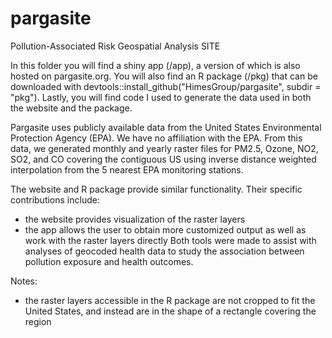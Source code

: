 # pargasite
Pollution-Associated Risk Geospatial Analysis SITE

In this folder you will find a shiny app (/app), a version of which is also hosted on pargasite.org. 
You will also find an R package (/pkg) that can be downloaded with devtools::install_github("HimesGroup/pargasite", subdir = "pkg").
Lastly, you will find code I used to generate the data used in both the website and the package.

Pargasite uses publicly available data from the United States Environmental Protection Agency (EPA). We have no affiliation with the EPA. 
From this data, we generated monthly and yearly raster files for PM2.5, Ozone, NO2, SO2, and CO covering the contiguous US 
using inverse distance weighted interpolation from the 5 nearest EPA monitoring stations.

The website and R package provide similar functionality. Their specific contributions include:
- the website provides visualization of the raster layers
- the app allows the user to obtain more customized output as well as work with the raster layers directly 
Both tools were made to assist with analyses of geocoded health data to study the association between pollution exposure and health outcomes.

Notes:
- the raster layers accessible in the R package are not cropped to fit the United States, and instead are in the shape of a rectangle covering the region

